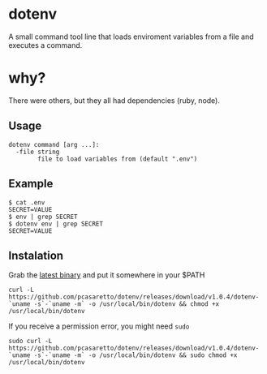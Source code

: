 # dotenv

A small command tool line that loads enviroment variables from a file and executes a command.

# why?

There were others, but they all had dependencies (ruby, node).

## Usage

```
dotenv command [arg ...]:
  -file string
    	file to load variables from (default ".env")
```

## Example

```
$ cat .env
SECRET=VALUE
$ env | grep SECRET
$ dotenv env | grep SECRET
SECRET=VALUE
```

## Instalation

Grab the [latest binary](https://github.com/pcasaretto/dotenv/releases/latest) and put it somewhere in your $PATH

```
curl -L https://github.com/pcasaretto/dotenv/releases/download/v1.0.4/dotenv-`uname -s`-`uname -m` -o /usr/local/bin/dotenv && chmod +x /usr/local/bin/dotenv
```
If you receive a permission error, you might need `sudo`

```
sudo curl -L https://github.com/pcasaretto/dotenv/releases/download/v1.0.4/dotenv-`uname -s`-`uname -m` -o /usr/local/bin/dotenv && sudo chmod +x /usr/local/bin/dotenv
```

